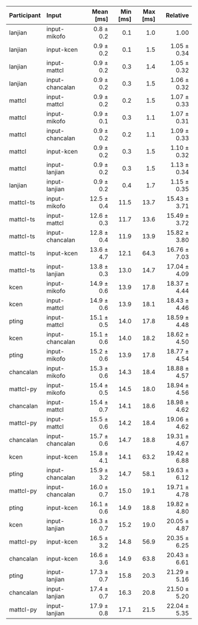 | Participant | Input | Mean [ms] | Min [ms] | Max [ms] | Relative |
|:---|:---|---:|---:|---:|---:|
| lanjian | input-mikofo | 0.8 ± 0.2 | 0.1 | 1.0 | 1.00 |
| lanjian | input-kcen | 0.9 ± 0.2 | 0.1 | 1.5 | 1.05 ± 0.34 |
| lanjian | input-mattcl | 0.9 ± 0.2 | 0.3 | 1.4 | 1.05 ± 0.32 |
| lanjian | input-chancalan | 0.9 ± 0.2 | 0.3 | 1.5 | 1.06 ± 0.32 |
| mattcl | input-mattcl | 0.9 ± 0.2 | 0.2 | 1.5 | 1.07 ± 0.33 |
| mattcl | input-mikofo | 0.9 ± 0.1 | 0.3 | 1.1 | 1.07 ± 0.31 |
| mattcl | input-chancalan | 0.9 ± 0.2 | 0.2 | 1.1 | 1.09 ± 0.33 |
| mattcl | input-kcen | 0.9 ± 0.2 | 0.3 | 1.5 | 1.10 ± 0.32 |
| mattcl | input-lanjian | 0.9 ± 0.2 | 0.3 | 1.5 | 1.13 ± 0.34 |
| lanjian | input-lanjian | 0.9 ± 0.2 | 0.4 | 1.7 | 1.15 ± 0.35 |
| mattcl-ts | input-mikofo | 12.5 ± 0.4 | 11.5 | 13.7 | 15.43 ± 3.71 |
| mattcl-ts | input-mattcl | 12.6 ± 0.3 | 11.7 | 13.6 | 15.49 ± 3.72 |
| mattcl-ts | input-chancalan | 12.8 ± 0.4 | 11.9 | 13.9 | 15.82 ± 3.80 |
| mattcl-ts | input-kcen | 13.6 ± 4.7 | 12.1 | 64.3 | 16.76 ± 7.03 |
| mattcl-ts | input-lanjian | 13.8 ± 0.3 | 13.0 | 14.7 | 17.04 ± 4.09 |
| kcen | input-mikofo | 14.9 ± 0.6 | 13.9 | 17.8 | 18.37 ± 4.44 |
| kcen | input-mattcl | 14.9 ± 0.6 | 13.9 | 18.1 | 18.43 ± 4.46 |
| pting | input-mattcl | 15.1 ± 0.5 | 14.0 | 17.8 | 18.59 ± 4.48 |
| kcen | input-chancalan | 15.1 ± 0.6 | 14.0 | 18.2 | 18.62 ± 4.50 |
| pting | input-mikofo | 15.2 ± 0.6 | 13.9 | 17.8 | 18.77 ± 4.54 |
| chancalan | input-mikofo | 15.3 ± 0.6 | 14.3 | 18.4 | 18.88 ± 4.57 |
| mattcl-py | input-mikofo | 15.4 ± 0.5 | 14.5 | 18.0 | 18.94 ± 4.56 |
| chancalan | input-mattcl | 15.4 ± 0.7 | 14.1 | 18.6 | 18.98 ± 4.62 |
| mattcl-py | input-mattcl | 15.5 ± 0.6 | 14.2 | 18.4 | 19.06 ± 4.62 |
| chancalan | input-chancalan | 15.7 ± 0.6 | 14.7 | 18.8 | 19.31 ± 4.67 |
| kcen | input-kcen | 15.8 ± 4.1 | 14.1 | 63.2 | 19.42 ± 6.88 |
| pting | input-chancalan | 15.9 ± 3.2 | 14.7 | 58.1 | 19.63 ± 6.12 |
| mattcl-py | input-chancalan | 16.0 ± 0.7 | 15.0 | 19.1 | 19.71 ± 4.78 |
| pting | input-kcen | 16.1 ± 0.6 | 14.9 | 18.8 | 19.82 ± 4.80 |
| kcen | input-lanjian | 16.3 ± 0.7 | 15.2 | 19.0 | 20.05 ± 4.87 |
| mattcl-py | input-kcen | 16.5 ± 3.2 | 14.8 | 56.9 | 20.35 ± 6.25 |
| chancalan | input-kcen | 16.6 ± 3.6 | 14.9 | 63.8 | 20.43 ± 6.61 |
| pting | input-lanjian | 17.3 ± 0.7 | 15.8 | 20.3 | 21.29 ± 5.16 |
| chancalan | input-lanjian | 17.4 ± 0.7 | 16.3 | 20.8 | 21.50 ± 5.20 |
| mattcl-py | input-lanjian | 17.9 ± 0.8 | 17.1 | 21.5 | 22.04 ± 5.35 |

